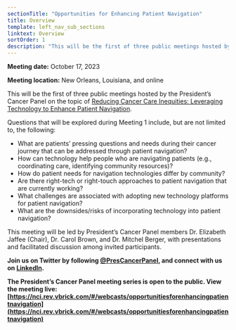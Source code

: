 ```yaml
---
sectionTitle: "Opportunities for Enhancing Patient Navigation"
title: Overview
template: left_nav_sub_sections
linktext: Overview
sortOrder: 1
description: "This will be the first of three public meetings hosted by the President’s Cancer Panel on the topic of Reducing Cancer Care Inequities: Leveraging Technology to Enhance Patient Navigation."
---
```


**Meeting date:** October 17, 2023

**Meeting location:** New Orleans, Louisiana, and online

This will be the first of three public meetings hosted by the President’s Cancer Panel on the topic of [Reducing Cancer Care Inequities: Leveraging Technology to Enhance Patient Navigation](/reports/2023/inequities/).

Questions that will be explored during Meeting 1 include, but are not limited to, the following:

- What are patients’ pressing questions and needs during their cancer journey that can be addressed through patient navigation?
- How can technology help people who are navigating patients (e.g., coordinating care, identifying community resources)?
- How do patient needs for navigation technologies differ by community?
- Are there right-tech or right-touch approaches to patient navigation that are currently working?
- What challenges are associated with adopting new technology platforms for patient navigation?
- What are the downsides/risks of incorporating technology into patient navigation?

This meeting will be led by President’s Cancer Panel members Dr. Elizabeth Jaffee (Chair), Dr. Carol Brown, and Dr. Mitchel Berger, with presentations and facilitated discussion among invited participants.

**Join us on Twitter by following [@PresCancerPanel](https://twitter.com/PresCancerPanel), and connect with us on [LinkedIn](https://www.linkedin.com/company/president's-cancer-panel/).**

**The President’s Cancer Panel meeting series is open to the public. View the meeting live: [https://nci.rev.vbrick.com/#/webcasts/opportunitiesforenhancingpatientnavigation](https://nci.rev.vbrick.com/#/webcasts/opportunitiesforenhancingpatientnavigation)**


